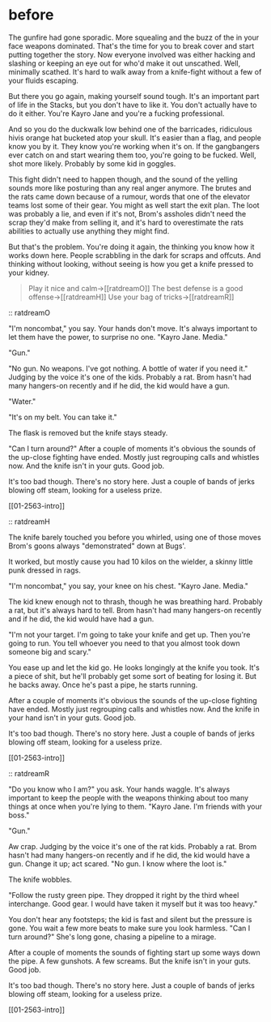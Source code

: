 # before

The gunfire had gone sporadic. More squealing and the buzz of the in your face weapons dominated. That's the time for you to break cover and start putting together the story. Now everyone involved was either hacking and slashing or keeping an eye out for who'd make it out unscathed. Well, minimally scathed. It's hard to walk away from a knife-fight without a few of your fluids escaping.

But there you go again, making yourself sound tough. It's an important part of life in the Stacks, but you don't have to like it. You don't actually have to do it either. You're Kayro Jane and you're a fucking professional.

And so you do the duckwalk low behind one of the barricades, ridiculous hivis orange hat bucketed atop your skull. It's easier than a flag, and people know you by it. They know you're working when it's on. If the gangbangers ever catch on and start wearing them too, you're going to be fucked. Well, shot more likely. Probably by some kid in goggles.

This fight didn't need to happen though, and the sound of the yelling sounds more like posturing than any real anger anymore. The brutes and the rats came down because of a rumour, words that one of the elevator teams lost some of their gear. You might as well start the exit plan. The loot was probably a lie, and even if it's not, Brom's assholes didn't need the scrap they'd make from selling it, and it's hard to overestimate the rats abilities to actually use anything they might find.

But that's the problem. You're doing it again, the thinking you know how it works down here. People scrabbling in the dark for scraps and offcuts. And thinking without looking, without seeing is how you get a knife pressed to your kidney.

> Play it nice and calm->[[ratdreamO]]
> The best defense is a good offense->[[ratdreamH]]
> Use your bag of tricks->[[ratdreamR]]

:: ratdreamO

"I'm noncombat," you say. Your hands don't move. It's always important to let them have the power, to surprise no one. "Kayro Jane. Media."

"Gun."

"No gun. No weapons. I've got nothing. A bottle of water if you need it." Judging by the voice it's one of the kids. Probably a rat. Brom hasn't had many hangers-on recently and if he did, the kid would have a gun.

"Water."

"It's on my belt. You can take it."

The flask is removed but the knife stays steady.

"Can I turn around?" After a couple of moments it's obvious the sounds of the up-close fighting have ended. Mostly just regrouping calls and whistles now. And the knife isn't in your guts. Good job.

It's too bad though. There's no story here. Just a couple of bands of jerks blowing off steam, looking for a useless prize.

[[01-2563-intro]]

:: ratdreamH

The knife barely touched you before you whirled, using one of those moves Brom's goons always "demonstrated" down at Bugs'.

It worked, but mostly cause you had 10 kilos on the wielder, a skinny little punk dressed in rags.

"I'm noncombat," you say, your knee on his chest. "Kayro Jane. Media."

The kid knew enough not to thrash, though he was breathing hard. Probably a rat, but it's always hard to tell. Brom hasn't had many hangers-on recently and if he did, the kid would have had a gun.

"I'm not your target. I'm going to take your knife and get up. Then you're going to run. You tell whoever you need to that you almost took down someone big and scary."

You ease up and let the kid go. He looks longingly at the knife you took. It's a piece of shit, but he'll probably get some sort of beating for losing it. But he backs away. Once he's past a pipe, he starts running.

After a couple of moments it's obvious the sounds of the up-close fighting have ended. Mostly just regrouping calls and whistles now. And the knife in your hand isn't in your guts. Good job.

It's too bad though. There's no story here. Just a couple of bands of jerks blowing off steam, looking for a useless prize.

[[01-2563-intro]]

:: ratdreamR

"Do you know who I am?" you ask. Your hands waggle. It's always important to keep the people with the weapons thinking about too many things at once when you're lying to them. "Kayro Jane. I'm friends with your boss."

"Gun."

Aw crap. Judging by the voice it's one of the rat kids. Probably a rat. Brom hasn't had many hangers-on recently and if he did, the kid would have a gun. Change it up; act scared. "No gun. I know where the loot is." 

The knife wobbles.

"Follow the rusty green pipe. They dropped it right by the third wheel interchange. Good gear. I would have taken it myself but it was too heavy."

You don't hear any footsteps; the kid is fast and silent but the pressure is gone. You wait a few more beats to make sure you look harmless. "Can I turn around?" She's long gone, chasing a pipeline to a mirage.

After a couple of moments the sounds of fighting start up some ways down the pipe. A few gunshots. A few screams. But the knife isn't in your guts. Good job.

It's too bad though. There's no story here. Just a couple of bands of jerks blowing off steam, looking for a useless prize.

[[01-2563-intro]]